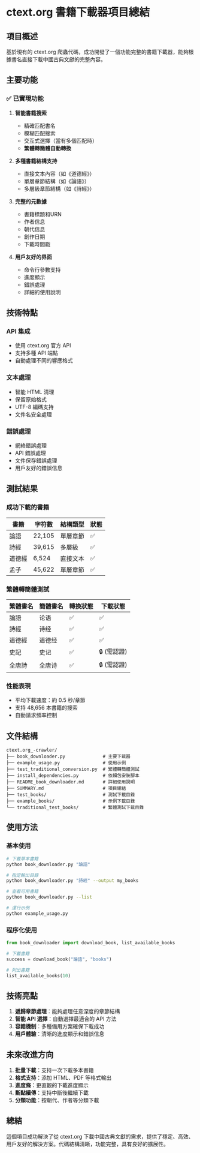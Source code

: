 # ctext.org 書籍下載器項目總結

## 項目概述

基於現有的 ctext.org 爬蟲代碼，成功開發了一個功能完整的書籍下載器，能夠根據書名直接下載中國古典文獻的完整內容。

## 主要功能

### ✅ 已實現功能

1. **智能書籍搜索**
   - 精確匹配書名
   - 模糊匹配搜索
   - 交互式選擇（當有多個匹配時）
   - **繁體轉簡體自動轉換**

2. **多種書籍結構支持**
   - 直接文本內容（如《道德經》）
   - 單層章節結構（如《論語》）
   - 多層級章節結構（如《詩經》）

3. **完整的元數據**
   - 書籍標題和URN
   - 作者信息
   - 朝代信息
   - 創作日期
   - 下載時間戳

4. **用戶友好的界面**
   - 命令行參數支持
   - 進度顯示
   - 錯誤處理
   - 詳細的使用說明

## 技術特點

### API 集成
- 使用 ctext.org 官方 API
- 支持多種 API 端點
- 自動處理不同的響應格式

### 文本處理
- 智能 HTML 清理
- 保留原始格式
- UTF-8 編碼支持
- 文件名安全處理

### 錯誤處理
- 網絡錯誤處理
- API 錯誤處理
- 文件保存錯誤處理
- 用戶友好的錯誤信息

## 測試結果

### 成功下載的書籍

| 書籍 | 字符數 | 結構類型 | 狀態 |
|------|--------|----------|------|
| 論語 | 22,105 | 單層章節 | ✅ |
| 詩經 | 39,615 | 多層級 | ✅ |
| 道德經 | 6,524 | 直接文本 | ✅ |
| 孟子 | 45,622 | 單層章節 | ✅ |

### 繁體轉簡體測試

| 繁體書名 | 簡體書名 | 轉換狀態 | 下載狀態 |
|----------|----------|----------|----------|
| 論語 | 论语 | ✅ | ✅ |
| 詩經 | 诗经 | ✅ | ✅ |
| 道德經 | 道德经 | ✅ | ✅ |
| 史記 | 史记 | ✅ | 🔒 (需認證) |
| 全唐詩 | 全唐诗 | ✅ | 🔒 (需認證) |

### 性能表現
- 平均下載速度：約 0.5 秒/章節
- 支持 48,656 本書籍的搜索
- 自動請求頻率控制

## 文件結構

```
ctext.org_-crawler/
├── book_downloader.py              # 主要下載器
├── example_usage.py                # 使用示例
├── test_traditional_conversion.py  # 繁體轉簡體測試
├── install_dependencies.py         # 依賴包安裝腳本
├── README_book_downloader.md       # 詳細使用說明
├── SUMMARY.md                      # 項目總結
├── test_books/                     # 測試下載目錄
├── example_books/                  # 示例下載目錄
└── traditional_test_books/         # 繁體測試下載目錄
```

## 使用方法

### 基本使用
```bash
# 下載單本書籍
python book_downloader.py "論語"

# 指定輸出目錄
python book_downloader.py "詩經" --output my_books

# 查看可用書籍
python book_downloader.py --list

# 運行示例
python example_usage.py
```

### 程序化使用
```python
from book_downloader import download_book, list_available_books

# 下載書籍
success = download_book("論語", "books")

# 列出書籍
list_available_books(10)
```

## 技術亮點

1. **遞歸章節處理**：能夠處理任意深度的章節結構
2. **智能 API 選擇**：自動選擇最適合的 API 方法
3. **容錯機制**：多種備用方案確保下載成功
4. **用戶體驗**：清晰的進度顯示和錯誤信息

## 未來改進方向

1. **批量下載**：支持一次下載多本書籍
2. **格式支持**：添加 HTML、PDF 等格式輸出
3. **進度條**：更直觀的下載進度顯示
4. **斷點續傳**：支持中斷後繼續下載
5. **分類功能**：按朝代、作者等分類下載

## 總結

這個項目成功解決了從 ctext.org 下載中國古典文獻的需求，提供了穩定、高效、用戶友好的解決方案。代碼結構清晰，功能完整，具有良好的擴展性。 